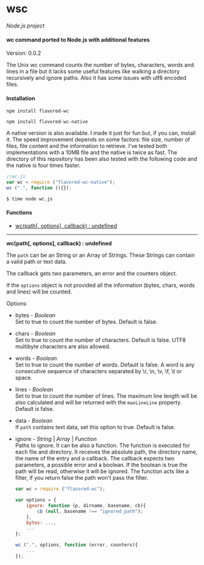 wsc
==

_Node.js project_

#### wc command ported to Node.js with additional features ####

Version: 0.0.2

The Unix wc command counts the number of bytes, characters, words and lines in a file but it lacks some useful features like walking a directory recursively and ignore paths. Also it has some issues with utf8 encoded files.

#### Installation ####

```
npm install flavored-wc
```

```
npm install flavored-wc-native
```

A native version is also available. I made it just for fun but, if you can, install it. The speed improvement depends on some factors: file size, number of files, file content and the information to retrieve. I've tested both implementations with a 10MB file and the native is twice as fast. The directory of this repository has been also tested with the following code and the native is four times faster.

```javascript
//wc.js
var wc = require ("flavored-wc-native");
wc (".", function (){});
```

```
$ time node wc.js
```

#### Functions ####

- [wc(path[, options], callback) : undefined](#wc)

---

<a name="wc"></a>
__wc(path[, options], callback) : undefined__

The `path` can be an String or an Array of Strings. These Strings can contain a valid path or text data.

The callback gets two parameters, an error and the counters object.

If the `options` object is not provided all the information (bytes, chars, words and lines) will be counted.

Options:

- bytes - _Boolean_  
	Set to true to count the number of bytes. Default is false.
- chars - _Boolean_  
	Set to true to count the number of characters. Default is false. UTF8 multibyte characters are also allowed.
- words - _Boolean_  
	Set to true to count the number of words. Default is false. A word is any consecutive sequence of characters separated by \r, \n, \v, \f, \t or space.
- lines - _Boolean_  
	Set to true to count the number of lines. The maximum line length will be also calculated and will be returned with the `maxLineLine` property. Default is false.
- data - _Boolean_  
	If `path` contains text data, set this option to true. Default is false.
- ignore - _String_ | _Array_ | _Function_  
	Paths to ignore. It can be also a function. The function is executed for each file and directory. It receives the absolute path, the directory name, the name of the entry and a callback. The callback expects two parameters, a possible error and a boolean. If the boolean is true the path will be read, otherwise it will be ignored. The function acts like a filter, if you return false the path won't pass the filter.

	```javascript
	var wc = require ("flavored-wc");
	
	var options = {
		ignore: function (p, dirname, basename, cb){
			cb (null, basename !== "ignored_path");
		},
		bytes: ...,
		...
	};
	
	wc (".", options, function (error, counters){
		...
	});
	```
